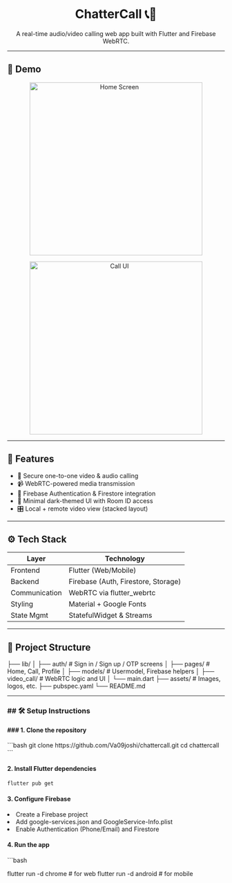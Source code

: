 <!-- Title -->
<h1 align="center">ChatterCall 📞💬</h1>

<p align="center">
  A real-time audio/video calling web app built with Flutter and Firebase WebRTC.
</p>

---

## 🚀 Demo

<!-- Replace these with actual screenshots -->
<p align="center">
  <img src="screenshots/home.png" alt="Home Screen" width="400"/>
</p>
<p align="center">
  <img src="screenshots/call.png" alt="Call UI" width="400"/>
</p>

---

## 🧩 Features

- 🔐 Secure one-to-one video & audio calling  
- 📹 WebRTC-powered media transmission  
- 📱 Firebase Authentication & Firestore integration  
- 💬 Minimal dark-themed UI with Room ID access  
- 🎛️ Local + remote video view (stacked layout)  

---

## ⚙️ Tech Stack

| Layer        | Technology            |
|--------------|------------------------|
| Frontend     | Flutter (Web/Mobile)   |
| Backend      | Firebase (Auth, Firestore, Storage) |
| Communication| WebRTC via flutter_webrtc |
| Styling      | Material + Google Fonts |
| State Mgmt   | StatefulWidget & Streams |

---

## 📁 Project Structure
├── lib/
│ ├── auth/ # Sign in / Sign up / OTP screens
│ ├── pages/ # Home, Call, Profile
│ ├── models/ # Usermodel, Firebase helpers
│ ├── video_call/ # WebRTC logic and UI
│ └── main.dart
├── assets/ # Images, logos, etc.
├── pubspec.yaml
└── README.md

--- 

<h3>## 🛠️ Setup Instructions</h3>

<h4>### 1. Clone the repository</h4>
```bash
git clone https://github.com/Va09joshi/chattercall.git
cd chattercall
```
<h4>2. Install Flutter dependencies</h4>

```bash
flutter pub get
```

<h4>3. Configure Firebase</h4>

<li>Create a Firebase project</li>
<li>Add google-services.json and GoogleService-Info.plist</li>
<li>Enable Authentication (Phone/Email) and Firestore</li>



<h4>4. Run the app</h4>
```bash

flutter run -d chrome      # for web
flutter run -d android     # for mobile
```

